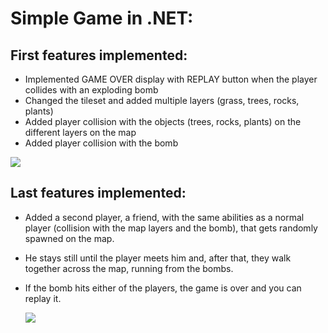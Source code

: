 # Simple Game in .NET:

## First features implemented:
- Implemented GAME OVER display with REPLAY button when the player collides with an exploding bomb 
- Changed the tileset and added multiple layers (grass, trees, rocks, plants) 
- Added player collision with the objects (trees, rocks, plants) on the different layers on the map 
- Added player collision with the bomb

<img src="Assets/the_adventure_demo.gif">

## Last features implemented:
- Added a second player, a friend, with the same abilities as a normal player (collision with the map layers and the bomb), that gets randomly spawned on the map.  
- He stays still until the player meets him and, after that, they walk together across the map, running from the bombs. 
- If the bomb hits either of the players, the game is over and you can replay it.

  <img src="Assets/second_pr_demo.gif">
